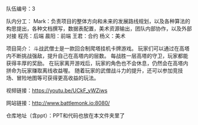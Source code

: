 队伍编号：3

队内分工：
Mark：负责项目的整体方向和未来的发展路线规划，以及各种算法的构思提出，各种文档撰写，数据表配置，美术资源输出，团队内部协作，以及外部对接
程亮：后端
晨阳：前端
王君：合约
杨义：美术

项目简介：
斗战武僧士是一款回合制爬塔挂机卡牌游戏。
玩家们可以通过在高塔内不断挑战强敌，提升自己在高塔内的层数。
每战胜一层高塔的守卫，玩家都能获得丰厚的奖励。
在玩家离开游戏后，玩家的角色也不会休息，仍然会在高塔内拼命为玩家赚取离线收益喔。
随着玩家的武僧战斗力的提升，还可以参加竞技场、冒险地图等可获得更高收益的玩法。

视频链接：https://youtu.be/UCkF_yWZiws

网站链接：http://www.battlemonk.io:8080/

仓库地址（含ppt）：PPT和代码也放在本文件夹里了
